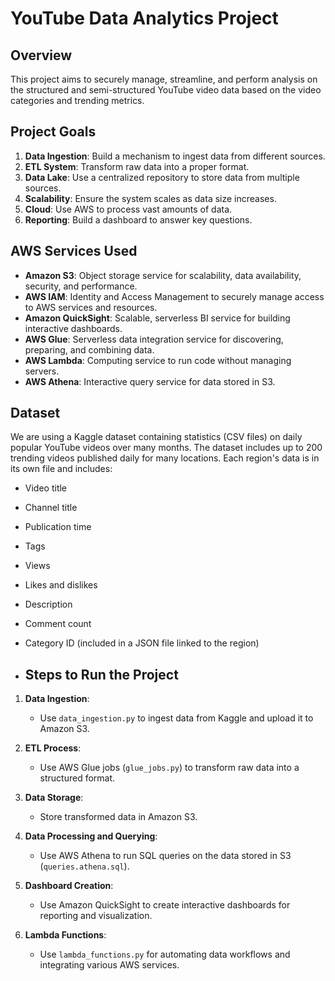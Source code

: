# YouTube Data Analytics Project

## Overview

This project aims to securely manage, streamline, and perform analysis on the structured and semi-structured YouTube video data based on the video categories and trending metrics.

## Project Goals

1. **Data Ingestion**: Build a mechanism to ingest data from different sources.
2. **ETL System**: Transform raw data into a proper format.
3. **Data Lake**: Use a centralized repository to store data from multiple sources.
4. **Scalability**: Ensure the system scales as data size increases.
5. **Cloud**: Use AWS to process vast amounts of data.
6. **Reporting**: Build a dashboard to answer key questions.

## AWS Services Used

- **Amazon S3**: Object storage service for scalability, data availability, security, and performance.
- **AWS IAM**: Identity and Access Management to securely manage access to AWS services and resources.
- **Amazon QuickSight**: Scalable, serverless BI service for building interactive dashboards.
- **AWS Glue**: Serverless data integration service for discovering, preparing, and combining data.
- **AWS Lambda**: Computing service to run code without managing servers.
- **AWS Athena**: Interactive query service for data stored in S3.

## Dataset

We are using a Kaggle dataset containing statistics (CSV files) on daily popular YouTube videos over many months. The dataset includes up to 200 trending videos published daily for many locations. Each region's data is in its own file and includes:
- Video title
- Channel title
- Publication time
- Tags
- Views
- Likes and dislikes
- Description
- Comment count
- Category ID (included in a JSON file linked to the region)

- ## Steps to Run the Project

1. **Data Ingestion**: 
   - Use `data_ingestion.py` to ingest data from Kaggle and upload it to Amazon S3.

2. **ETL Process**:
   - Use AWS Glue jobs (`glue_jobs.py`) to transform raw data into a structured format.

3. **Data Storage**:
   - Store transformed data in Amazon S3.

4. **Data Processing and Querying**:
   - Use AWS Athena to run SQL queries on the data stored in S3 (`queries.athena.sql`).

5. **Dashboard Creation**:
   - Use Amazon QuickSight to create interactive dashboards for reporting and visualization.

6. **Lambda Functions**:
   - Use `lambda_functions.py` for automating data workflows and integrating various AWS services.
